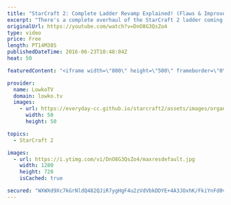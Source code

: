 ```yaml
---
title: "StarCraft 2: Complete Ladder Revamp Explained! (Flaws & Improvements)"
excerpt: "There's a complete overhaul of the StarCraft 2 ladder coming up. Subscribe for more videos: http://lowko.tv/youtube Official StarCraft video: https://www.youtube.com/watch?v=IUzUVXL_-Qc  The StarCraft 2 ladder will be getting an update soon. It's been in the works for a long time, and the StarCraft team"
originalUrl: https://youtube.com/watch?v=DnO8G3QsZo4
type: video
price: Free
length: PT14M38S
publishedDateTime: 2016-06-23T10:48:04Z
heat: 50

featuredContent: "<iframe width=\"800\" height=\"500\" frameborder=\"0\" src=\"https://www.youtube.com/embed/DnO8G3QsZo4\" allow=\"accelerometer; autoplay; encrypted-media; gyroscope; picture-in-picture\" allowfullscreen></iframe>"

provider:
  name: LowkoTV
  domain: lowko.tv
  images:
    - url: https://everyday-cc.github.io/starcraft2/assets/images/organizations/lowko.tv-50x50.jpg
      width: 50
      height: 50

topics:
  - StarCraft 2

images:
  - url: https://i.ytimg.com/vi/DnO8G3QsZo4/maxresdefault.jpg
    width: 1280
    height: 720
    isCached: true

secured: "WXWXd9Xc7kGrNldQ482QJiR7ygHgF4u2zVdVbkDDYE+4A3JOxhK/FkiYnFd0v7S3Y357UFsXblL7KmmZPaOfBrmFNlJ4Zo90LHnw+fwIko2MutX6JXGNk40muH+MJrvrOa88+oJIoBfxsbL/POQl40flunW0acQwXPfbtS0xBQmwDUufwsWMz49WvtHQSM+aSpzeikdtPt8x1rt3YH97adKFyWlV+Xgq36vQTzRxS9YUrAFjpWsOQFsqq5soGE7oKUiHbwdnJaGKyxUOFURNg6X/cfAfwlDM7/j1eUVc0tk+WJjpKzFP4nw3YmtbyTzN2v15DRYg3ERqkq0peEyYPYH1kDx1fTuIbBUKyucFOwrVQZU0vrAERKNhEBC/xu64T+rwZ5JhrlPqtAhSvRKEdMItsmDWVPZ39IkMi0bjA50=;iJsc5EZD8+QCLcPGuCro4A=="
---
```


